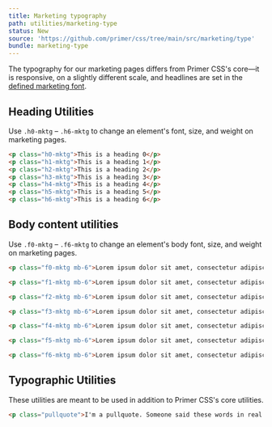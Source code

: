 ```yaml
---
title: Marketing typography
path: utilities/marketing-type
status: New
source: 'https://github.com/primer/css/tree/main/src/marketing/type'
bundle: marketing-type
---
```


The typography for our marketing pages differs from Primer CSS's core—it is responsive, on a slightly different scale, and headlines are set in the [defined marketing font](https://github.com/primer/css/blob/main/src/marketing/support/variables.scss).

## Heading Utilities

Use `.h0-mktg` – `.h6-mktg` to change an element's font, size, and weight on marketing pages.

```html live title="Heading Utilities"
<p class="h0-mktg">This is a heading 0</p>
<p class="h1-mktg">This is a heading 1</p>
<p class="h2-mktg">This is a heading 2</p>
<p class="h3-mktg">This is a heading 3</p>
<p class="h4-mktg">This is a heading 4</p>
<p class="h5-mktg">This is a heading 5</p>
<p class="h6-mktg">This is a heading 6</p>
```

## Body content utilities

Use `.f0-mktg` – `.f6-mktg` to change an element's body font, size, and weight on marketing pages.

```html live title="Heading Utilities"
<p class="f0-mktg mb-6">Lorem ipsum dolor sit amet, consectetur adipiscing elit. Aenean ultricies ante sit amet neque facilisis feugiat. Cras nec lectus et dolor feugiat sodales vel id mi. Quisque diam massa, tempus at auctor vitae, porttitor vel ligula. Donec in tortor volutpat, gravida elit at, faucibus orci.</p>

<p class="f1-mktg mb-6">Lorem ipsum dolor sit amet, consectetur adipiscing elit. Aenean ultricies ante sit amet neque facilisis feugiat. Cras nec lectus et dolor feugiat sodales vel id mi. Quisque diam massa, tempus at auctor vitae, porttitor vel ligula. Donec in tortor volutpat, gravida elit at, faucibus orci.</p>

<p class="f2-mktg mb-6">Lorem ipsum dolor sit amet, consectetur adipiscing elit. Aenean ultricies ante sit amet neque facilisis feugiat. Cras nec lectus et dolor feugiat sodales vel id mi. Quisque diam massa, tempus at auctor vitae, porttitor vel ligula. Donec in tortor volutpat, gravida elit at, faucibus orci.</p>

<p class="f3-mktg mb-6">Lorem ipsum dolor sit amet, consectetur adipiscing elit. Aenean ultricies ante sit amet neque facilisis feugiat. Cras nec lectus et dolor feugiat sodales vel id mi. Quisque diam massa, tempus at auctor vitae, porttitor vel ligula. Donec in tortor volutpat, gravida elit at, faucibus orci.</p>

<p class="f4-mktg mb-6">Lorem ipsum dolor sit amet, consectetur adipiscing elit. Aenean ultricies ante sit amet neque facilisis feugiat. Cras nec lectus et dolor feugiat sodales vel id mi. Quisque diam massa, tempus at auctor vitae, porttitor vel ligula. Donec in tortor volutpat, gravida elit at, faucibus orci.</p>

<p class="f5-mktg mb-6">Lorem ipsum dolor sit amet, consectetur adipiscing elit. Aenean ultricies ante sit amet neque facilisis feugiat. Cras nec lectus et dolor feugiat sodales vel id mi. Quisque diam massa, tempus at auctor vitae, porttitor vel ligula. Donec in tortor volutpat, gravida elit at, faucibus orci.</p>

<p class="f6-mktg mb-6">Lorem ipsum dolor sit amet, consectetur adipiscing elit. Aenean ultricies ante sit amet neque facilisis feugiat. Cras nec lectus et dolor feugiat sodales vel id mi. Quisque diam massa, tempus at auctor vitae, porttitor vel ligula. Donec in tortor volutpat, gravida elit at, faucibus orci.</p>
```


## Typographic Utilities

These utilities are meant to be used in addition to Primer CSS's core utilities.

```html live title="Typographic Utilities"
<p class="pullquote">I'm a pullquote. Someone said these words in real life, and now they're on the internet</p>
```
